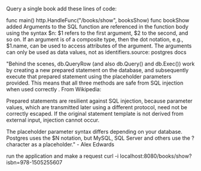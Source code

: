 Query a single book
add these lines of code:

func main()
  http.HandleFunc("/books/show", booksShow)
func bookShow added
Arguments to the SQL function are referenced in the function body using the syntax $n: $1 refers to the first argument, $2 to the second, and so on. If an argument is of a composite type, then the dot notation, e.g., $1.name, can be used to access attributes of the argument. The arguments can only be used as data values, not as identifiers.source: postgres docs

"Behind the scenes, db.QueryRow (and also db.Query() and db.Exec()) work by creating a new prepared statement on the database, and subsequently execute that prepared statement using the placeholder parameters provided. This means that all three methods are safe from SQL injection when used correctly . From Wikipedia:

Prepared statements are resilient against SQL injection, because parameter values, which are transmitted later using a different protocol, need not be correctly escaped. If the original statement template is not derived from external input, injection cannot occur.

The placeholder parameter syntax differs depending on your database. Postgres uses the $N notation, but MySQL, SQL Server and others use the ? character as a placeholder." - Alex Edwards

run the application and make a request
curl -i localhost:8080/books/show?isbn=978-1505255607
